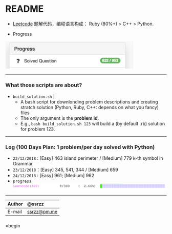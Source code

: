
README
============================== 
* [Leetcode](www.leetcode.com) 题解代码，编程语言构成： Ruby (80%+) > C++ > Python. 

* Progress

<img src="media/lcprogress.png" width="400">





------

### What those scripts are about?

* `build_solution.sh` | 
  * A bash script for downlonding problem descriptions and creating stratch solution (Python, Ruby, C++: depends on what you fancy) files
  * The only argument is the **problem id**. 
  *  E.g.,   ```bash build_solution.sh 123```  will build a (by default .rb) solution for problem 123. 

*****
### Log (100 Days Plan: 1 problem/per day solved with Python)

- `22/12/2018` :  [Easy] 463 island perimeter / [Medium] 779 k-th symbol in Grammar 
- `23/12/2018`：[Easy] 345, 541, 344 / [Medium] 659 
- `24/12/2018` : [Easy] 961; [Medium]  962
- `progress` 
   <img src="python_solutions/progress.png" >



----

|Author|@ssrzz|
|:---  |:---
|E-mail|ssrzz@pm.me

### 



=begin
